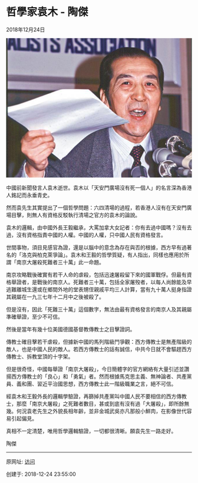 # 哲學家袁木 - 陶傑

2018年12月24日

![图20181224-6-哲学家袁木](图20181224-6-哲学家袁木.jpg)

中國前新聞發言人袁木逝世。袁木以「天安門廣場沒有死一個人」的名言深為香港人銘記而永垂青史。  

然而袁先生其實提出了一個哲學問題：六四清場的過程，若香港人沒有在天安門廣場目擊，則無人有資格反駁執行清場之官方的袁木的論說。  

袁木的邏輯，由中國外長王毅繼承，大罵加拿大女記者：你有去過中國嗎？沒有去過，沒有資格指責中國的人權。中國的人權，只中國人民有資格發言。  

世間事物，須目見感官為證，還是以腦中的意念為存在與否的根據，西方早有過著名的「洛克與柏克萊爭論」。袁木和王毅的哲學質疑，有人指出，同樣也應用於所謂「南京大屠殺死難者三十萬」此一命題。  

南京攻略戰後確實有若干人命的虐殺，包括迅速屠殺留下來的國軍戰俘。但最有資格舉證者，是戰後的南京人。死難者三十萬，包括全家屠歿者，以每人尚餘能及早逃難離城生還或在鄉間外地的堂表甥侄親戚平均三人計算，當有九十萬人挺身指證其親屬在一九三七年十二月中之後被殺了。  

但是沒有，因此「死難三十萬」這個數字，無法由最有資格發言的南京人及其親屬準確舉證，至少不可信。  

然後是當年有幾十位美國德國基督教傳教士之目擊證詞。  

傳教士確目擊若干虐殺，但據新中國的馬列階級鬥爭觀：西方傳教士是無產階級的敵人，也是中國人民的敵人。若西方傳教士的話有誠信，中共今日就不會驅趕西方傳教士、拆教堂頂的十字架。  

但是很奇怪，中國每舉證「南京大屠殺」，今日簡體字的官方網絡有大量引述並讚揚西方傳教士的「良心」和「勇氣」者。然而根據馬克思主義、無神論者、共產黨員、義和團、習近平治國思想，西方傳教士此一階級職業之言，絕不可信。  

經袁木和王毅外長的邏輯學驗證，再篩掉共產黨叫中國人民不要相信的西方傳教士，那麼「南京大屠殺」之死難者數目，甚或到底有沒有過「大屠殺」，即所餘無幾。何況袁老先生之外貌長相年齡，並非金城武吳亦凡那般小鮮肉，在影像世代容易引起偏見。  

真相不一定清楚，唯用哲學邏輯驗證，一切都很清晰。願袁先生一路走好。 

陶傑  

-----

原网址: [访问](https://hk.lifestyle.appledaily.com/lifestyle/columnist/%E9%99%B6%E5%82%91/daily/article/20181224/20575399)

创建于: 2018-12-24 23:55:00